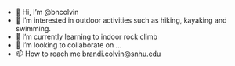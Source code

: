 - 👋 Hi, I’m @bncolvin
- 👀 I’m interested in outdoor activities such as hiking, kayaking and swimming. 
- 🌱 I’m currently learning to indoor rock climb
- 💞️ I’m looking to collaborate on ...
- 📫 How to reach me brandi.colvin@snhu.edu

<!---
bncolvin/bncolvin is a ✨ special ✨ repository because its `README.md` (this file) appears on your GitHub profile.
You can click the Preview link to take a look at your changes.
--->
